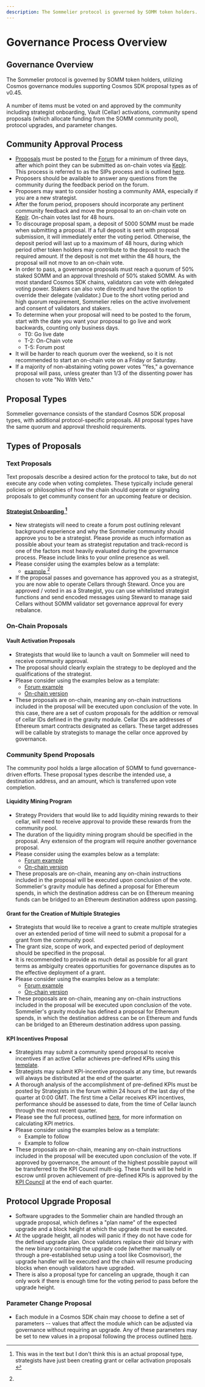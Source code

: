 ```yaml
---
description: The Sommelier protocol is governed by SOMM token holders.
---
```


# Governance Process Overview

## Governance Overview

The Sommelier protocol is governed by SOMM token holders, utilizing Cosmos governance modules supporting Cosmos SDK proposal types as of v0.45.\
\
A number of items must be voted on and approved by the community including  strategist onboarding, Vault (Cellar) activations, community spend proposals (which allocate funding from the SOMM community pool), protocol upgrades, and parameter changes.&#x20;

## **Community Approval Process**&#x20;

* [Proposals](https://www.mintscan.io/sommelier/proposals) must be posted to the [Forum](https://community.sommelier.finance/c/governance/4) for a minimum of three days, after which point they can be submitted as on-chain votes via [Keplr](https://wallet.keplr.app/chains/sommelier?tab=governance). This process is referred to as the SIPs process and is outlined [here](https://community.sommelier.finance/t/sommelier-improvement-proposal-guide-sips/29).
* Proposers should be available to answer any questions from the community during the feedback period on the forum.&#x20;
* Proposers may want to consider hosting a community AMA, especially if you are a new strategist.
* After the forum period, proposers should incorporate any pertinent community feedback and move the proposal to an on-chain vote on [Keplr](https://wallet.keplr.app/chains/sommelier?tab=governance). On-chain votes last for 48 hours.&#x20;
* To discourage proposal spam, a deposit of 5000 SOMM must be made when submitting a proposal. If a full deposit is sent with proposal submission, it will immediately enter the voting period. Otherwise, the deposit period will last up to a maximum of 48 hours, during which period other token holders may contribute to the deposit to reach the required amount. If the deposit is not met within the 48 hours, the proposal will not move to an on-chain vote.&#x20;
* In order to pass, a governance proposals must reach a quorum of 50% staked SOMM and an approval threshold of 50% staked SOMM. As with most standard Cosmos SDK chains, validators can vote with delegated voting power. Stakers can also vote directly and have the option to override their delegate (validator.) Due to the short voting period and high quorum requirement, Sommelier relies on the active involvement and consent of validators and stakers.
* To determine when your proposal will need to be posted to the forum, start with the date you want your proposal to go live and work backwards, counting only business days.&#x20;
  * T0: Go live date
  * T-2: On-Chain vote
  * T-5: Forum post
* It will be harder to reach quorum over the weekend, so it is not recommended to start an on-chain vote on a Friday or Saturday.&#x20;
* If a majority of non-abstaining voting power votes "Yes," a governance proposal will pass, unless greater than 1/3 of the dissenting power has chosen to vote "No With Veto."  &#x20;

## Proposal Types

Sommelier governance consists of the standard Cosmos SDK proposal types, with additional protocol-specific proposals. All proposal types have the same quorum and approval threshold requirements. &#x20;

## Types of Proposals

### **Text Proposals**&#x20;

Text proposals describe a desired action for the protocol to take, but do not execute any code when voting completes. These typically include general policies or philosophies of how the chain should operate or signaling proposals to get community consent for an upcoming feature or decision.

#### [Strategist Onboarding ](#user-content-fn-1)[^1]

* New strategists will need to create a forum post outlining relevant background experience and why the Sommelier community should approve you to be a strategist. Please provide as much information as possible about your team as strategist reputation and track-record is one of the factors most heavily evaluated during the governance process. Please include links to your online presence as well.
* Please consider using the examples below as a template:
  * [example ](#user-content-fn-2)[^2]
* If the proposal passes and governance has approved you as a strategist, you are now able to operate Cellars through Steward. Once you are approved / voted in as a Strategist, you can use whitelisted strategist functions and send encoded messages using Steward to manage said Cellars without SOMM validator set governance approval for every rebalance.

### On-Chain Proposals&#x20;

#### Vault Activation Proposals

* Strategists that would like to launch a vault on Sommelier will need to receive community approval.&#x20;
* The proposal should clearly explain the strategy to be deployed and the qualifications of the strategist. &#x20;
* Please consider using the examples below as a template:
  * [Forum example](https://community.sommelier.finance/t/sips-014-015-upcoming-cleargate-eth-btc-cellar-proposals/969)
  * [On-chain version](https://wallet.keplr.app/chains/sommelier/proposals/14)
* These proposals are on-chain, meaning any on-chain instructions included in the proposal will be executed upon conclusion of the vote. In this case, there are a set of custom proposals for the addition or removal of cellar IDs defined in the gravity module. Cellar IDs are addresses of Ethereum smart contracts designated as cellars. These target addresses will be callable by strategists to manage the cellar once approved by governance.&#x20;

### Community Spend Proposals&#x20;

The community pool holds a large allocation of SOMM to fund governance-driven efforts. These proposal types describe the intended use, a destination address, and an amount, which is transferred upon vote completion.&#x20;

#### Liquidity Mining Program&#x20;

* Strategy Providers that would like to add liquidity mining rewards to their cellar, will need to receive approval to provide these rewards from the community pool.
* The duration of the liquidity mining program should be specified in the proposal. Any extension of the program will require another governance proposal.
* Please consider using the examples below as a template:
  * [Forum example](https://community.sommelier.finance/t/sips-019-020-upcoming-eth-btc-momentum-eth-btc-trend-liquidity-mining-incentives-proposals/1013)
  * [On-chain version](https://wallet.keplr.app/chains/sommelier/proposals/21)
* These proposals are on-chain, meaning any on-chain instructions included in the proposal will be executed upon conclusion of the vote. Sommelier's gravity module has defined a proposal for Ethereum spends, in which the destination address can be on Ethereum meaning funds can be bridged to an Ethereum destination address upon passing.

#### Grant for the Creation of Multiple Strategies&#x20;

* Strategists that would like to receive a grant to create multiple strategies over an extended period of time will need to submit a proposal for a grant from the community pool.
* The grant size, scope of work, and expected period of deployment should be specified in the proposal.
* It is recommended to provide as much detail as possible for all grant terms as ambiguity creates opportunities for governance disputes as to the effective deployment of a grant.&#x20;
* Please consider using the examples below as a template:
  * [Forum example](https://community.sommelier.finance/t/sips-013-cleargate-upcoming-community-spend-proposal/956)
  * [On-chain version](https://wallet.keplr.app/chains/sommelier/proposals/13)
* These proposals are on-chain, meaning any on-chain instructions included in the proposal will be executed upon conclusion of the vote. Sommelier's gravity module has defined a proposal for Ethereum spends, in which the destination address can be on Ethereum and funds can be bridged to an Ethereum destination address upon passing.&#x20;

#### KPI Incentives Proposal&#x20;

* Strategists may submit a community spend proposal to receive incentives if an active Cellar achieves pre-defined KPIs using this [template](https://community.sommelier.finance/t/discussion-about-establishment-of-a-kpi-incentives-council-kpic/1082/2).&#x20;
* Strategists may submit KPI-incentive proposals at any time, but rewards will always be distributed at the end of the quarter.
* A thorough analysis of the accomplishment of pre-defined KPIs must be posted by Strategists in the forum within 24 hours of the last day of the quarter at 0:00 GMT. The first time a Cellar receives KPI incentives, performance should be assessed to date, from the time of Cellar launch through the most recent quarter.
* Please see the full process, outlined [here](https://community.sommelier.finance/t/discussion-about-establishment-of-a-kpi-incentives-council-kpic/1082/2), for more information on calculating KPI metrics.&#x20;
* Please consider using the examples below as a template:
  * Example to follow&#x20;
  * Example to follow&#x20;
* These proposals are on-chain, meaning any on-chain instructions included in the proposal will be executed upon conclusion of the vote. If approved by governance, the amount of the highest possible payout will be transferred to the KPI Council multi-sig. These funds will be held in escrow until proven achievement of pre-defined KPIs is approved by the [KPI Council](https://community.sommelier.finance/t/discussion-about-establishment-of-a-kpi-incentives-council-kpic/1082) at the end of each quarter.

## **Protocol Upgrade Proposal**

* Software upgrades to the Sommelier chain are handled through an upgrade proposal, which defines a "plan name" of the expected upgrade and a block height at which the upgrade must be executed.&#x20;
* At the upgrade height, all nodes will panic if they do not have code for the defined upgrade plan. Once validators replace their old binary with the new binary containing the upgrade code (whether manually or through a pre-established setup using a tool like Cosmovisor), the upgrade handler will be executed and the chain will resume producing blocks when enough validators have upgraded.&#x20;
* There is also a proposal type for canceling an upgrade, though it can only work if there is enough time for the voting period to pass before the upgrade height.

### **Parameter Change Proposal**

* Each module in a Cosmos SDK chain may choose to define a set of parameters -- values that affect the module which can be adjusted via governance without requiring an upgrade. Any of these parameters may be set to new values in a proposal following the process outlined [here](https://hub.cosmos.network/main/governance/formatting.html#param-change).

[^1]: This was in the text but I don't think this is an actual proposal type, strategists have just been creating grant or cellar activation proposals&#x20;



[^2]: 
